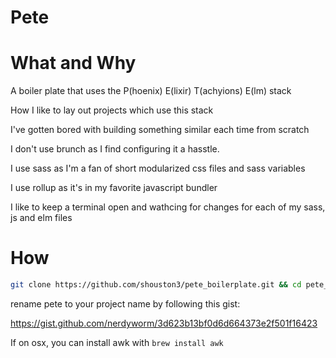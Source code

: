 # Pete

# What and Why

A boiler plate that uses the P(hoenix) E(lixir) T(achyions) E(lm) stack

How I like to lay out projects which use this stack

I've gotten bored with building something similar each time from scratch

I don't use brunch as I find configuring it a hasstle.

I use sass as I'm a fan of short modularized css files and sass variables

I use rollup as it's in my favorite javascript bundler

I like to keep a terminal open and wathcing for changes for each of my sass, js and elm files

# How

```bash
git clone https://github.com/shouston3/pete_boilerplate.git && cd pete_boilerplate
```

rename pete to your project name by following this gist:

https://gist.github.com/nerdyworm/3d623b13bf0d6d664373e2f501f16423

If on osx, you can install awk with `brew install awk`
